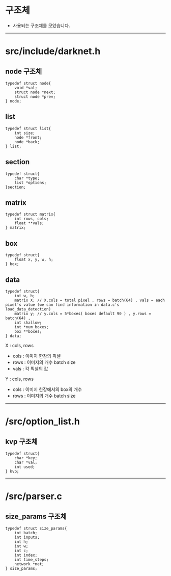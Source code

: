 # 구조체

- 사용되는 구조체를 모았습니다.

---

# src/include/darknet.h

## node 구조체

```
typedef struct node{
    void *val;
    struct node *next;
    struct node *prev;
} node;
```

## list

```
typedef struct list{
    int size;
    node *front;
    node *back;
} list;
```

## section

```
typedef struct{
    char *type;
    list *options;
}section;
```

## matrix

```
typedef struct matrix{
    int rows, cols;
    float **vals;
} matrix;
```

## box

```
typedef struct{
    float x, y, w, h;
} box;
```

## data

```
typedef struct{
    int w, h;
    matrix X; // X.cols = total pixel , rows = batch(64) , vals = each pixel's value (we can find information in data.c's load_data_detection)
    matrix y; // y.cols = 5*boxes( boxes default 90 ) , y.rows = batch(64) ,
    int shallow;
    int *num_boxes;
    box **boxes;
} data;
```

X : cols, rows
- cols : 이미지 한장의 픽셀
- rows : 이미지의 개수 batch size
- vals : 각 픽셀의 값

Y : cols, rows
- cols : 이미지 한장에서의 box의 개수
- rows : 이미지의 개수 batch size

---

# /src/option_list.h

## kvp 구조체

```
typedef struct{
    char *key;
    char *val;
    int used;
} kvp;
```

---

# /src/parser.c

## size_params 구조체

```
typedef struct size_params{
    int batch;
    int inputs;
    int h;
    int w;
    int c;
    int index;
    int time_steps;
    network *net;
} size_params;
```
